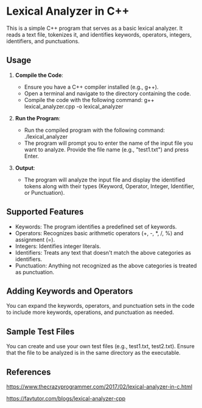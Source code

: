 # Lexical Analyzer in C++

This is a simple C++ program that serves as a basic lexical analyzer. It reads a text file, tokenizes it, and identifies keywords, operators, integers, identifiers, and punctuations.

## Usage

1. **Compile the Code**:
   - Ensure you have a C++ compiler installed (e.g., g++).
   - Open a terminal and navigate to the directory containing the code.
   - Compile the code with the following command:
     g++ lexical_analyzer.cpp -o lexical_analyzer
     
2. **Run the Program**:
   - Run the compiled program with the following command:
     ./lexical_analyzer
   - The program will prompt you to enter the name of the input file you want to analyze. Provide the file name (e.g., "test1.txt") and press Enter.

3. **Output**:
   - The program will analyze the input file and display the identified tokens along with their types (Keyword, Operator, Integer, Identifier, or Punctuation).

## Supported Features

- Keywords: The program identifies a predefined set of keywords.
- Operators: Recognizes basic arithmetic operators (+, -, *, /, %) and assignment (=).
- Integers: Identifies integer literals.
- Identifiers: Treats any text that doesn't match the above categories as identifiers.
- Punctuation: Anything not recognized as the above categories is treated as punctuation.

## Adding Keywords and Operators

You can expand the keywords, operators, and punctuation sets in the code to include more keywords, operations, and punctuation as needed.

## Sample Test Files

You can create and use your own test files (e.g., test1.txt, test2.txt). Ensure that the file to be analyzed is in the same directory as the executable.

## References

https://www.thecrazyprogrammer.com/2017/02/lexical-analyzer-in-c.html

https://favtutor.com/blogs/lexical-analyzer-cpp


